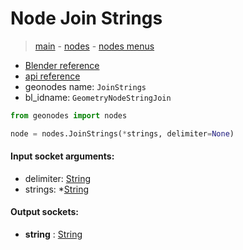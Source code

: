 # Node Join Strings

> [main](../structure.md) - [nodes](nodes.md) - [nodes menus](nodes_menus.md)

- [Blender reference](https://docs.blender.org/manual/en/latest/modeling/geometry_nodes/text/join_strings.html)
- [api reference](https://docs.blender.org/api/current/bpy.types.GeometryNodeStringJoin.html)
- geonodes name: `JoinStrings`
- bl_idname: `GeometryNodeStringJoin`

```python
from geonodes import nodes

node = nodes.JoinStrings(*strings, delimiter=None)
```

#### Input socket arguments:

- delimiter: [String](String.md)
- strings: *[String](String.md)

#### Output sockets:

- **string** : [String](String.md)

